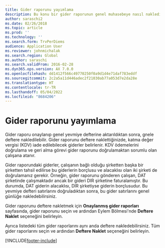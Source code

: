 ```yaml
---
title: Gider raporunu yayımlama
description: Bu konu bir gider raporunun genel muhasebeye nasıl nakledileceği açıklanmaktadır.
author: saraschi2
ms.date: 02/26/2018
ms.topic: article
ms.prod: ''
ms.technology: ''
ms.search.form: TrvPerDiems
audience: Application User
ms.reviewer: johnmichalak
ms.search.region: Global
ms.author: saraschi
ms.search.validFrom: 2016-02-28
ms.dyn365.ops.version: AX 7.0.0
ms.openlocfilehash: dd1412f566c49770250f0a9d1d4e71daf783eddf
ms.sourcegitcommit: 2c2a5a11d446adec2f21030ab77a053d7e2da28e
ms.translationtype: HT
ms.contentlocale: tr-TR
ms.lasthandoff: 05/04/2022
ms.locfileid: "8684206"
---
```

# <a name="post-an-expense-report"></a>Gider raporunu yayımlama

Gider raporu onaylanıp genel yevmiye defterine aktarıldıktan sonra, gnele deftere nakledilebilir. Gider raporunu deftere naklettiğinizde, katma değer vergisi (KDV) iade edilebilecek giderler belirlenir. KDV ödemelerini doğrulama ve geri alma görevi gider raporunu doğrulamaktan sorumlu olan çalışana atanır.

Gider raporundaki giderler, çalışanın bağlı olduğu şirketten başka bir şirketten tahsil edilirse bu giderlerin borçlusu ve alacaklısı olan iki şirketi de doğrulamanız gerekir. Örneğin, gider raporunu gönderen çalışan, DAT şirketinde çalışmaktadır ancak bir gideri DIR şirketine faturalamıştır. Bu durumda, DAT giderin alacaklısı, DIR şirketiyse giderin borçlusudur. Bu yevmiye defteri satırlarını doğruladıktan sonra, bu gider satırlarını genel günlüğe nakledebilirsiniz.

Gider raporunu deftere nakletmek için **Onaylanmış gider raporları** sayfasında, gider raporunu seçin ve ardından Eylem Bölmesi'nde **Deftere Naklet** seçeneğini belirleyin.

Ayrıca listedeki tüm gider raporlarını aynı anda deftere nakledebilirsiniz. Tüm gider raporlarını seçin ve ardından **Deftere Naklet** seçeneğini belirleyin.


[!INCLUDE[footer-include](../includes/footer-banner.md)]